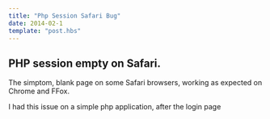 ```yaml
---
title: "Php Session Safari Bug"
date: 2014-02-1
template: "post.hbs"
---
```


## PHP session empty on Safari.
The simptom, blank page on some Safari browsers, working as expected on Chrome and FFox.

I had this issue on a simple php application, after the login page
